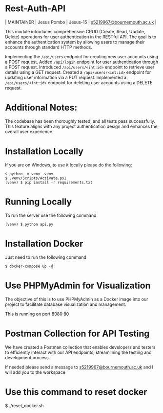 # Rest-Auth-API

| MAINTAINER | Jesus Pombo | Jesus-15 | s5219967@bournemouth.ac.uk |

This module introduces comprehensive CRUD (Create, Read, Update, Delete) operations for user authentication in the RESTful API. The goal is to enhance the authentication system by allowing users to manage their accounts through standard HTTP methods.

Implementing the `/api/users` endpoint for creating new user accounts using a POST request.
Added `/api/login` endpoint for user authentication through a POST request.
Introduced `/api/users/<int:id>` endpoint to retrieve user details using a GET request.
Created a `/api/users/<int:id>` endpoint for updating user information via a PUT request.
Implemented a `/api/users/<int:id>` endpoint for deleting user accounts using a DELETE request.

# Additional Notes:

The codebase has been thoroughly tested, and all tests pass successfully.
This feature aligns with any project authentication design and enhances the overall user experience.

# Installation Locally

If you are on Windows, to use it locally please do the following:

    $ python -m venv .venv
    $ .venv/Scripts/Activate.ps1
    (venv) $ pip install -r requirements.txt

# Running Locally

To run the server use the following command:

    (venv) $ python api.py

# Installation Docker

Just need to run the following command

    $ docker-compose up -d

# Use PHPMyAdmin for Visualization

The objective of this is to use PHPMyAdmin as a Docker image into our project to facilitate database visualization and management.

This is running on port 8080:80

# Postman Collection for API Testing

We have created a Postman collection that enables developers and testers to efficiently interact with our API endpoints, streamlining the testing and development process.

If needed please send a message to s5219967@bournemouth.ac.uk and I will add you to the workspace

# Use this command to reset docker

 $ ./reset_docker.sh
